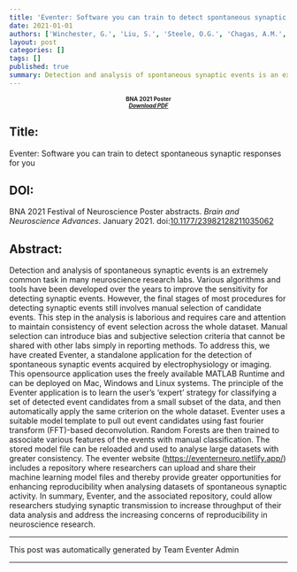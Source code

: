 ```yaml
---
title: 'Eventer: Software you can train to detect spontaneous synaptic responses for you, BNA 2021 Poster'
date: 2021-01-01
authors: ['Winchester, G.', 'Liu, S.', 'Steele, O.G.', 'Chagas, A.M.', 'Aziz, W.','Penn, A.C. ']
layout: post
categories: []
tags: []
published: true
summary: Detection and analysis of spontaneous synaptic events is an extremely common task in many neuroscience research labs. Various algorithms and tools have been developed over the years to improve the sensitivity for detecting synaptic events. However, the final stages of most procedures for detecting synaptic events still involves manual selection of candidate events. This step in the analysis is laborious and requires care and attention to maintain consistency of event selection across the whole dataset. Manual selection can introduce bias and subjective selection criteria that cannot be shared with other labs simply in reporting methods. To address this, we have created Eventer ...
---  
```


<center>  

<h1 style="font-size:10"> 

**BNA 2021 Poster**    
*[Download PDF](Eventer_BNA_2021.pdf)*  

</h1>
</center>  
  
  
## Title:
Eventer: Software you can train to detect spontaneous synaptic responses for you
## DOI:
BNA 2021 Festival of Neuroscience Poster abstracts. *Brain and Neuroscience Advances*. January 2021. doi:[10.1177/23982128211035062](https://doi.org/10.1177/23982128211035062)  

## Abstract:
Detection and analysis of spontaneous synaptic events is an extremely common task in many neuroscience research labs. Various algorithms and tools have been developed over the years to improve the sensitivity for detecting synaptic events. However, the final stages of most procedures for detecting synaptic events still involves manual selection of candidate events. This step in the analysis is laborious and requires care and attention to maintain consistency of event selection across the whole dataset. Manual selection can introduce bias and subjective selection criteria that cannot be shared with other labs simply in reporting methods. To address this, we have created Eventer, a standalone application for the detection of spontaneous synaptic events acquired by electrophysiology or imaging. This opensource application uses the freely available MATLAB Runtime and can be deployed on Mac, Windows and Linux systems. The principle of the Eventer application is to learn the user’s ‘expert’ strategy for classifying a set of detected event candidates from a small subset of the data, and then automatically apply the same criterion on the whole dataset. Eventer uses a suitable model template to pull out event candidates using fast fourier transform (FFT)-based deconvolution. Random Forests are then trained to associate various features of the events with manual classification. The stored model file can be reloaded and used to analyse large datasets with greater consistency. The eventer website (https://eventerneuro.netlify.app/) includes a repository where researchers can upload and share their machine learning model files and thereby provide greater opportunities for enhancing reproducibility when analysing datasets of spontaneous synaptic activity. In summary, Eventer, and the associated repository, could allow researchers studying synaptic transmission to increase throughput of their data analysis and address the increasing concerns of reproducibility in neuroscience research.

***
This post was automatically generated by
Team Eventer Admin  
***
